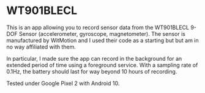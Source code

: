 # WT901BLECL

This is an app allowing you to record sensor data from the WT901BLECL 9-DOF Sensor (accelerometer, gyroscope, magnetometer). The sensor is manufactured by WitMotion and I used their code as a starting but but am in no way affiliated with them.

In particular, I made sure the app can record in the background for an extended period of time using a foreground service. With a sampling rate of 0.1Hz, the battery should last for way beyond 10 hours of recording.

Tested under Google Pixel 2 with Android 10.
